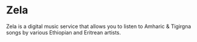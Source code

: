 # Zela
Zela is a digital music service that allows you to listen to  Amharic &amp; Tigirgna songs by various Ethiopian and Eritrean artists.
